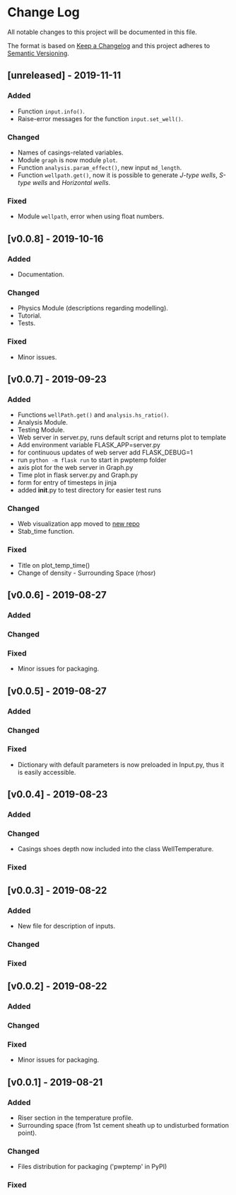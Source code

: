 # Change Log
All notable changes to this project will be documented in this file.
 
The format is based on [Keep a Changelog](http://keepachangelog.com/)
and this project adheres to [Semantic Versioning](http://semver.org/).


## [unreleased] - 2019-11-11
### Added
- Function `input.info()`.
- Raise-error messages for the function `input.set_well()`.
### Changed
- Names of casings-related variables.
- Module `graph` is now module `plot`.
- Function `analysis.param_effect()`, new input `md_length`.
- Function `wellpath.get()`, now it is possible to generate *J-type wells*, *S-type wells* and *Horizontal wells*.
### Fixed
- Module `wellpath`, error when using float numbers.

## [v0.0.8] - 2019-10-16
### Added
- Documentation.
### Changed
- Physics Module (descriptions regarding modelling).
- Tutorial.
- Tests.
### Fixed
- Minor issues.

## [v0.0.7] - 2019-09-23
### Added
- Functions `wellPath.get()` and `analysis.hs_ratio()`.
- Analysis Module.
- Testing Module.
- Web server in server.py, runs default script and returns plot to template
- Add environment variable FLASK_APP=server.py
- for continuous updates of web server add FLASK_DEBUG=1
- run `python -m flask run` to start in pwptemp folder
- axis plot for the web server in Graph.py
- Time plot in flask server.py and Graph.py
- form for entry of timesteps in jinja
- added __init__.py to test directory for easier test runs
### Changed
- Web visualization app moved to [new repo](https://github.com/pro-well-plan/WebVisual-for-pwptemp) 
- Stab_time function.
### Fixed
- Title on plot_temp_time()
- Change of density - Surrounding Space (rhosr)

## [v0.0.6] - 2019-08-27
### Added
### Changed
### Fixed
- Minor issues for packaging.

## [v0.0.5] - 2019-08-27
### Added
### Changed 
### Fixed
- Dictionary with default parameters is now preloaded in Input.py, thus it is easily accessible.

## [v0.0.4] - 2019-08-23
### Added
### Changed 
- Casings shoes depth now included into the class WellTemperature.
### Fixed

## [v0.0.3] - 2019-08-22
### Added
- New file for description of inputs.
### Changed 
### Fixed

## [v0.0.2] - 2019-08-22
### Added
### Changed
### Fixed
- Minor issues for packaging.

## [v0.0.1] - 2019-08-21
### Added
- Riser section in the temperature profile.
- Surrounding space (from 1st cement sheath up to undisturbed formation point).
### Changed
- Files distribution for packaging ('pwptemp' in PyPI)
### Fixed
